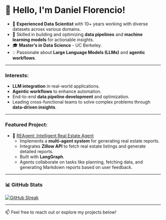 # 👋 Hello, I'm Daniel Florencio!

- 🔹 **Experienced Data Scientist** with 10+ years working with diverse datasets across various domains.
- 🔹 Skilled in building and optimizing **data pipelines** and **machine learning models** for actionable insights.
- 🎓 **Master’s in Data Science**  - UC Berkeley.
- 💡 Passionate about **Large Language Models (LLMs)** and **agentic workflows**.

---

### Interests:
- **LLM integration** in real-world applications.
- **Agentic workflows** to enhance automation.
- End-to-end **data pipeline development** and optimization.
- Leading cross-functional teams to solve complex problems through **data-driven insights**.

---

### Featured Project:
- 📂 [REAgent: Intelligent Real Estate Agent](https://github.com/dcflorencio/langgraph-reagent)
    - Implements a **multi-agent system** for generating real estate reports.
    - Integrates **Zillow API** to fetch real estate listings and generate detailed reports.
    - Built with **LangGraph**.
    - Agents collaborate on tasks like planning, fetching data, and generating Markdown reports based on user feedback.

---

### 📊 GitHub Stats

[![GitHub Streak](https://streak-stats.demolab.com/?user=dcflorencio&theme=dark)](https://git.io/streak-stats)

---

📫 Feel free to reach out or explore my projects below!
